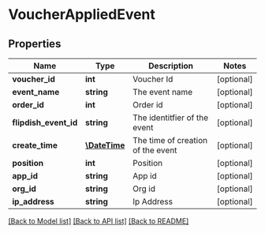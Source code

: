 # VoucherAppliedEvent

## Properties
Name | Type | Description | Notes
------------ | ------------- | ------------- | -------------
**voucher_id** | **int** | Voucher Id | [optional] 
**event_name** | **string** | The event name | [optional] 
**order_id** | **int** | Order id | [optional] 
**flipdish_event_id** | **string** | The identitfier of the event | [optional] 
**create_time** | [**\DateTime**](\DateTime.md) | The time of creation of the event | [optional] 
**position** | **int** | Position | [optional] 
**app_id** | **string** | App id | [optional] 
**org_id** | **string** | Org id | [optional] 
**ip_address** | **string** | Ip Address | [optional] 

[[Back to Model list]](../README.md#documentation-for-models) [[Back to API list]](../README.md#documentation-for-api-endpoints) [[Back to README]](../README.md)


